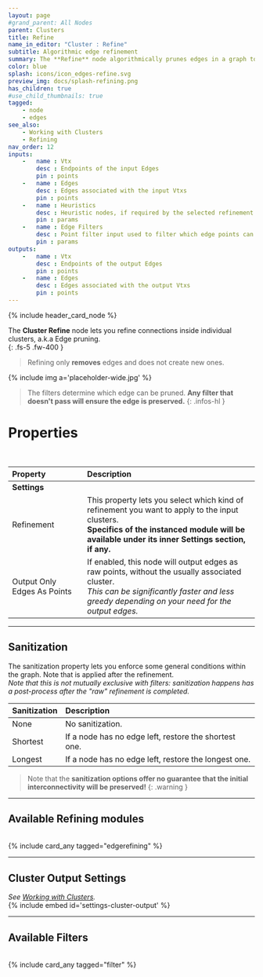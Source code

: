```yaml
---
layout: page
#grand_parent: All Nodes
parent: Clusters
title: Refine
name_in_editor: "Cluster : Refine"
subtitle: Algorithmic edge refinement
summary: The **Refine** node algorithmically prunes edges in a graph to enforce specific properties, allowing selection of refinement type and optional sanitization to restore edges based on predefined conditions.
color: blue
splash: icons/icon_edges-refine.svg
preview_img: docs/splash-refining.png
has_children: true
#use_child_thumbnails: true
tagged:
    - node
    - edges
see_also: 
    - Working with Clusters
    - Refining
nav_order: 12
inputs:
    -   name : Vtx
        desc : Endpoints of the input Edges
        pin : points
    -   name : Edges
        desc : Edges associated with the input Vtxs
        pin : points
    -   name : Heuristics
        desc : Heuristic nodes, if required by the selected refinement.
        pin : params
    -   name : Edge Filters
        desc : Point filter input used to filter which edge points can be processed.
        pin : params
outputs:
    -   name : Vtx
        desc : Endpoints of the output Edges
        pin : points
    -   name : Edges
        desc : Edges associated with the output Vtxs
        pin : points
---
```


{% include header_card_node %}

The **Cluster Refine** node lets you refine connections inside individual clusters, a.k.a Edge pruning.  
{: .fs-5 .fw-400 } 

> Refining only **removes** edges and does not create new ones.

{% include img a='placeholder-wide.jpg' %}

> The filters determine which edge can be pruned. **Any filter that doesn't pass will ensure the edge is preserved.**
{: .infos-hl }

# Properties
<br>

| Property       | Description          |
|:-------------|:------------------|
|**Settings**||
| Refinement           | This property lets you select which kind of refinement you want to apply to the input clusters.<br>**Specifics of the instanced module will be available under its inner Settings section, if any.**  |
| Output Only Edges As Points | If enabled, this node will output edges as raw points, without the usually associated cluster.<br>*This can be significantly faster and less greedy depending on your need for the output edges.* |

---
## Sanitization
The sanitization property lets you enforce some general conditions within the graph. Note that is applied after the refinement.  
*Note that this is not mutually exclusive with filters: sanitization happens has a post-process after the "raw" refinement is completed.*

| Sanitization       | Description          |
|:-------------|:------------------|
| None           | No sanitization.  |
| Shortest           | If a node has no edge left, restore the shortest one.|
| Longest           | If a node has no edge left, restore the longest one.|

> Note that the **sanitization options offer no guarantee that the initial interconnectivity will be preserved!** 
{: .warning }

---
## Available Refining modules
<br>
{% include card_any tagged="edgerefining" %}

---
## Cluster Output Settings
*See [Working with Clusters](/PCGExtendedToolkit/doc-general/working-with-clusters.html).*
<br>
{% include embed id='settings-cluster-output' %}


---
## Available Filters
<br>
{% include card_any tagged="filter" %}